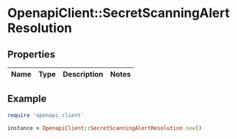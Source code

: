 # OpenapiClient::SecretScanningAlertResolution

## Properties

| Name | Type | Description | Notes |
| ---- | ---- | ----------- | ----- |

## Example

```ruby
require 'openapi_client'

instance = OpenapiClient::SecretScanningAlertResolution.new()
```

